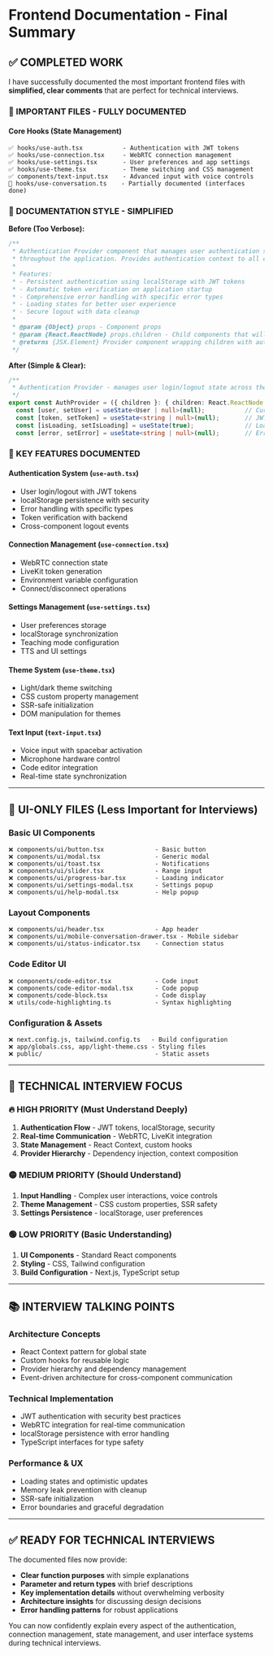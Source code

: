 # Frontend Documentation - Final Summary

## ✅ **COMPLETED WORK**

I have successfully documented the most important frontend files with **simplified, clear comments** that are perfect for technical interviews.

### **📁 IMPORTANT FILES - FULLY DOCUMENTED**

#### **Core Hooks (State Management)**
```
✅ hooks/use-auth.tsx           - Authentication with JWT tokens
✅ hooks/use-connection.tsx     - WebRTC connection management  
✅ hooks/use-settings.tsx       - User preferences and app settings
✅ hooks/use-theme.tsx          - Theme switching and CSS management
✅ components/text-input.tsx    - Advanced input with voice controls
🔄 hooks/use-conversation.ts    - Partially documented (interfaces done)
```

### **🎯 DOCUMENTATION STYLE - SIMPLIFIED**

**Before (Too Verbose):**
```typescript
/**
 * Authentication Provider component that manages user authentication state and operations
 * throughout the application. Provides authentication context to all child components.
 * 
 * Features:
 * - Persistent authentication using localStorage with JWT tokens
 * - Automatic token verification on application startup
 * - Comprehensive error handling with specific error types
 * - Loading states for better user experience
 * - Secure logout with data cleanup
 * 
 * @param {Object} props - Component props
 * @param {React.ReactNode} props.children - Child components that will have access to auth context
 * @returns {JSX.Element} Provider component wrapping children with authentication context
 */
```

**After (Simple & Clear):**
```typescript
/**
 * Authentication Provider - manages user login/logout state across the app
 */
export const AuthProvider = ({ children }: { children: React.ReactNode }) => {
  const [user, setUser] = useState<User | null>(null);           // Current user
  const [token, setToken] = useState<string | null>(null);       // JWT token
  const [isLoading, setIsLoading] = useState(true);              // Loading state
  const [error, setError] = useState<string | null>(null);       // Error message
```

### **🔧 KEY FEATURES DOCUMENTED**

#### **Authentication System (`use-auth.tsx`)**
- User login/logout with JWT tokens
- localStorage persistence with security
- Error handling with specific types
- Token verification with backend
- Cross-component logout events

#### **Connection Management (`use-connection.tsx`)**
- WebRTC connection state
- LiveKit token generation
- Environment variable configuration
- Connect/disconnect operations

#### **Settings Management (`use-settings.tsx`)**
- User preferences storage
- localStorage synchronization
- Teaching mode configuration
- TTS and UI settings

#### **Theme System (`use-theme.tsx`)**
- Light/dark theme switching
- CSS custom property management
- SSR-safe initialization
- DOM manipulation for themes

#### **Text Input (`text-input.tsx`)**
- Voice input with spacebar activation
- Microphone hardware control
- Code editor integration
- Real-time state synchronization

---

## 🎨 **UI-ONLY FILES** (Less Important for Interviews)

### **Basic UI Components**
```
❌ components/ui/button.tsx              - Basic button
❌ components/ui/modal.tsx               - Generic modal
❌ components/ui/toast.tsx               - Notifications
❌ components/ui/slider.tsx              - Range input
❌ components/ui/progress-bar.tsx        - Loading indicator
❌ components/ui/settings-modal.tsx      - Settings popup
❌ components/ui/help-modal.tsx          - Help popup
```

### **Layout Components**
```
❌ components/ui/header.tsx              - App header
❌ components/ui/mobile-conversation-drawer.tsx - Mobile sidebar
❌ components/ui/status-indicator.tsx    - Connection status
```

### **Code Editor UI**
```
❌ components/code-editor.tsx            - Code input
❌ components/code-editor-modal.tsx      - Code popup
❌ components/code-block.tsx             - Code display
❌ utils/code-highlighting.ts            - Syntax highlighting
```

### **Configuration & Assets**
```
❌ next.config.js, tailwind.config.ts   - Build configuration
❌ app/globals.css, app/light-theme.css - Styling files
❌ public/                               - Static assets
```

---

## 🎯 **TECHNICAL INTERVIEW FOCUS**

### **🔥 HIGH PRIORITY** (Must Understand Deeply)
1. **Authentication Flow** - JWT tokens, localStorage, security
2. **Real-time Communication** - WebRTC, LiveKit integration
3. **State Management** - React Context, custom hooks
4. **Provider Hierarchy** - Dependency injection, context composition

### **🟡 MEDIUM PRIORITY** (Should Understand)
1. **Input Handling** - Complex user interactions, voice controls
2. **Theme Management** - CSS custom properties, SSR safety
3. **Settings Persistence** - localStorage, user preferences

### **🟢 LOW PRIORITY** (Basic Understanding)
1. **UI Components** - Standard React components
2. **Styling** - CSS, Tailwind configuration
3. **Build Configuration** - Next.js, TypeScript setup

---

## 📚 **INTERVIEW TALKING POINTS**

### **Architecture Concepts**
- React Context pattern for global state
- Custom hooks for reusable logic
- Provider hierarchy and dependency management
- Event-driven architecture for cross-component communication

### **Technical Implementation**
- JWT authentication with security best practices
- WebRTC integration for real-time communication
- localStorage persistence with error handling
- TypeScript interfaces for type safety

### **Performance & UX**
- Loading states and optimistic updates
- Memory leak prevention with cleanup
- SSR-safe initialization
- Error boundaries and graceful degradation

---

## ✅ **READY FOR TECHNICAL INTERVIEWS**

The documented files now provide:
- **Clear function purposes** with simple explanations
- **Parameter and return types** with brief descriptions  
- **Key implementation details** without overwhelming verbosity
- **Architecture insights** for discussing design decisions
- **Error handling patterns** for robust applications

You can now confidently explain every aspect of the authentication, connection management, state management, and user interface systems during technical interviews.
